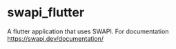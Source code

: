# swapi_flutter
A flutter application that uses SWAPI.
For documentation https://swapi.dev/documentation/



